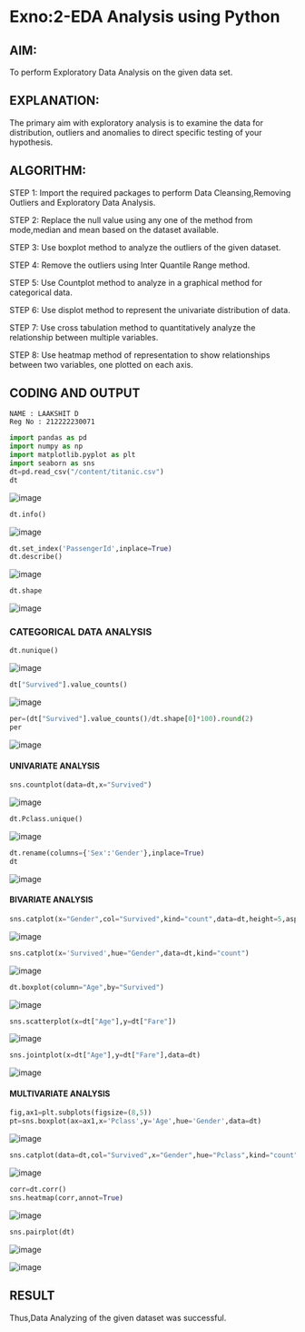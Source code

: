 # Exno:2-EDA Analysis using Python
## AIM:
  To perform Exploratory Data Analysis on the given data set.
      
## EXPLANATION:
  The primary aim with exploratory analysis is to examine the data for distribution, outliers and anomalies to direct specific testing of your hypothesis.
  
## ALGORITHM:
STEP 1: Import the required packages to perform Data Cleansing,Removing Outliers and Exploratory Data Analysis.

STEP 2: Replace the null value using any one of the method from mode,median and mean based on the dataset available.

STEP 3: Use boxplot method to analyze the outliers of the given dataset.

STEP 4: Remove the outliers using Inter Quantile Range method.

STEP 5: Use Countplot method to analyze in a graphical method for categorical data.

STEP 6: Use displot method to represent the univariate distribution of data.

STEP 7: Use cross tabulation method to quantitatively analyze the relationship between multiple variables.

STEP 8: Use heatmap method of representation to show relationships between two variables, one plotted on each axis.

## CODING AND OUTPUT
```
NAME : LAAKSHIT D
Reg No : 212222230071
```
```python
import pandas as pd
import numpy as np
import matplotlib.pyplot as plt
import seaborn as sns
dt=pd.read_csv("/content/titanic.csv")
dt
```

![image](https://github.com/SanjithaBolisetti/EXNO2DS/assets/119393633/e06452cb-fff5-46d9-91e5-1e13daed721d)

```python
dt.info()
```

![image](https://github.com/SanjithaBolisetti/EXNO2DS/assets/119393633/8bde848f-e44f-44a9-ac0f-e259f11c65a7)

```python
dt.set_index('PassengerId',inplace=True)
dt.describe()
```

![image](https://github.com/SanjithaBolisetti/EXNO2DS/assets/119393633/813b0217-8139-4f0f-bb4c-7cef93046ca5)

```python
dt.shape
```

![image](https://github.com/SanjithaBolisetti/EXNO2DS/assets/119393633/fe9f5eef-962b-4984-9f62-0928129a36d6)

### CATEGORICAL DATA ANALYSIS

```python
dt.nunique()
```

![image](https://github.com/SanjithaBolisetti/EXNO2DS/assets/119393633/428f6980-9a18-48f0-9c0a-cc1f8090bee1)

```python
dt["Survived"].value_counts()
```

![image](https://github.com/SanjithaBolisetti/EXNO2DS/assets/119393633/6b13cbf2-e40f-477b-854c-6b035f60eb08)

```python
per=(dt["Survived"].value_counts()/dt.shape[0]*100).round(2)
per
```

![image](https://github.com/SanjithaBolisetti/EXNO2DS/assets/119393633/c6951eef-9034-4f9f-9f1a-8724a018dbea)

#### UNIVARIATE ANALYSIS

```python
sns.countplot(data=dt,x="Survived")
```

![image](https://github.com/SanjithaBolisetti/EXNO2DS/assets/119393633/07df1378-7f18-4d9d-b891-2f839ccb05b0)

```python
dt.Pclass.unique()
```

![image](https://github.com/SanjithaBolisetti/EXNO2DS/assets/119393633/c421cbe0-9718-48cf-812a-266a17c27ff9)

```python
dt.rename(columns={'Sex':'Gender'},inplace=True)
dt
```

![image](https://github.com/SanjithaBolisetti/EXNO2DS/assets/119393633/76377e69-143a-4fdf-937a-d3d0260ad75b)

#### BIVARIATE ANALYSIS

```python
sns.catplot(x="Gender",col="Survived",kind="count",data=dt,height=5,aspect=.7)
```

![image](https://github.com/SanjithaBolisetti/EXNO2DS/assets/119393633/5269a77c-0399-4250-aec3-228d0ab6d31c)

```python
sns.catplot(x='Survived',hue="Gender",data=dt,kind="count")
```

![image](https://github.com/SanjithaBolisetti/EXNO2DS/assets/119393633/cf409002-66a2-49c1-bab9-daed33d5d5f9)

```python
dt.boxplot(column="Age",by="Survived")
```

![image](https://github.com/SanjithaBolisetti/EXNO2DS/assets/119393633/7de0dd77-83ba-47c1-aac4-292b6f552717)

```python
sns.scatterplot(x=dt["Age"],y=dt["Fare"])
```

![image](https://github.com/SanjithaBolisetti/EXNO2DS/assets/119393633/f44a4475-948b-4070-87e8-5b5c1cf03ea6)

```python
sns.jointplot(x=dt["Age"],y=dt["Fare"],data=dt)
```

![image](https://github.com/SanjithaBolisetti/EXNO2DS/assets/119393633/73f0aaf9-cd78-411c-b8af-5e857c0db614)

#### MULTIVARIATE ANALYSIS

```python
fig,ax1=plt.subplots(figsize=(8,5))
pt=sns.boxplot(ax=ax1,x='Pclass',y='Age',hue='Gender',data=dt)
```

![image](https://github.com/SanjithaBolisetti/EXNO2DS/assets/119393633/8b2d554b-a089-4e15-8b76-29f26fe6f40f)

```python
sns.catplot(data=dt,col="Survived",x="Gender",hue="Pclass",kind="count")
```

![image](https://github.com/SanjithaBolisetti/EXNO2DS/assets/119393633/570d378c-9f74-4ec8-9a20-df375e105912)

```python
corr=dt.corr()
sns.heatmap(corr,annot=True)
```

![image](https://github.com/SanjithaBolisetti/EXNO2DS/assets/119393633/4b2293e7-e5d7-41fe-b0b1-64c59e5cfd49)

```python
sns.pairplot(dt)
```

![image](https://github.com/SanjithaBolisetti/EXNO2DS/assets/119393633/4de84806-e138-419d-b9d9-776f376baff5)

![image](https://github.com/SanjithaBolisetti/EXNO2DS/assets/119393633/b3426fc2-b11f-4178-a30e-064d6f3a37a3)

## RESULT
   Thus,Data Analyzing of the given dataset was successful.
